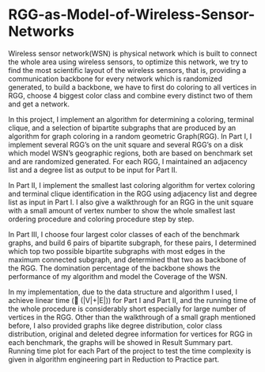 # RGG-as-Model-of-Wireless-Sensor-Networks

Wireless sensor network(WSN) is physical network which is built to connect the whole area using wireless sensors, to optimize this network, we try to find the most scientific layout of the wireless sensors, that is, providing a communication backbone for every network which is randomized generated, to build a backbone, we have to first do coloring to all vertices in RGG, choose 4 biggest color class and combine every distinct two of them and get a network.

In this project, I implement an algorithm for determining a coloring, terminal clique, and a selection of bipartite subgraphs that are produced by an algorithm for graph coloring in a random geometric Graph(RGG). In Part I, I implement several RGG’s on the unit square and several RGG’s on a disk which model WSN’s geographic regions, both are based on benchmark set and are randomized generated. For each RGG, I maintained an adjacency list and a degree list as output to be input for Part II.

In Part II, I implement the smallest last coloring algorithm for vertex coloring and terminal clique identification in the RGG using adjacency list and degree list as input in Part I. I also give a walkthrough for an RGG in the unit square with a small amount of vertex number to show the whole smallest last ordering procedure and coloring procedure step by step.

In Part III, I choose four largest color classes of each of the benchmark graphs, and build 6 pairs of bipartite subgraph, for these pairs, I determined which top two possible bipartite subgraphs with most edges in the maximum connected subgraph, and determined that two as backbone of the RGG. The domination percentage of the backbone shows the performance of my algorithm and model the Coverage of the WSN.

In my implementation, due to the data structure and algorithm I used, I achieve linear time ( (|V|+|E|)) for Part I and Part II, and the running time of the whole procedure is considerably short especially for large number of vertices in the RGG. Other than the walkthrough of a small graph mentioned before, I also provided graphs like degree distribution, color class distribution, original and deleted degree information for vertices for RGG in each benchmark, the graphs will be showed in Result Summary part. Running time plot for each Part of the project to test the time complexity is given in algorithm engineering part in Reduction to Practice part.
